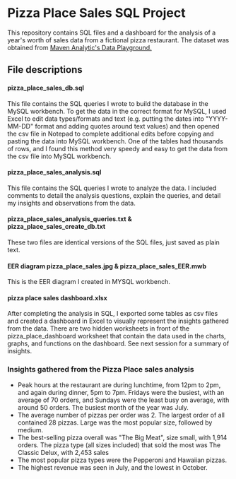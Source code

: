 # Pizza Place Sales SQL Project 

This repository contains SQL files and a dashboard for the analysis of a year's worth of sales data from a fictional pizza restaurant. The dataset was obtained from [Maven Analytic's Data Playground.](https://app.mavenanalytics.io/datasets?order=-fields.dateUpdated)

## File descriptions

#### pizza_place_sales_db.sql

This file contains the SQL queries I wrote to build the database in the MySQL workbench. To get the data in the correct format for MySQL, I used Excel to edit data types/formats and text (e.g. putting the dates into "YYYY-MM-DD" format and adding quotes around text values) and then opened the csv file in Notepad to complete additional edits before copying and pasting the data into MySQL workbench. One of the tables had thousands of rows, and I found this method very speedy and easy to get the data from the csv file into MySQL workbench. 

#### pizza_place_sales_analysis.sql

This file contains the SQL queries I wrote to analyze the data. I included comments to detail the analysis questions, explain the queries, and detail my insights and observations from the data. 

#### pizza_place_sales_analysis_queries.txt & pizza_place_sales_create_db.txt

These two files are identical versions of the SQL files, just saved as plain text. 

#### EER diagram pizza_place_sales.jpg & pizza_place_sales_EER.mwb

This is the EER diagram I created in MYSQL workbench. 

#### pizza place sales dashboard.xlsx

After completing the analysis in SQL, I exported some tables as csv files and created a dashboard in Excel to visually represent the insights gathered from the data. There are two hidden worksheets in front of the pizza_place_dashboard worksheet that contain the data used in the charts, graphs, and functions on the dashboard. See next session for a summary of insights. 

### Insights gathered from the Pizza Place sales analysis

* Peak hours at the restaurant are during lunchtime, from 12pm to 2pm, and again during dinner, 5pm to 7pm. Fridays were the busiest, with an average of 70 orders, and Sundays were the least busy on average, with around 50 orders. The busiest month of the year was July. 
* The average number of pizzas per order was 2. The largest order of all contained 28 pizzas. Large was the most popular size, followed by medium. 
* The best-selling pizza overall was "The Big Meat", size small, with 1,914 orders. The pizza type (all sizes included) that sold the most was The Classic Delux, with 2,453 sales
* The most popular pizza types were the Pepperoni and Hawaiian pizzas. 
* The highest revenue was seen in July, and the lowest in October. 

